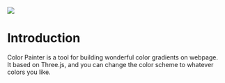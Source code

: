 ![](fangyexu.com/images/colorpainter.jpg)

# Introduction

Color Painter is a tool for building wonderful color gradients on webpage.  
It based on Three.js, and you can change the color scheme to whatever colors you like.


